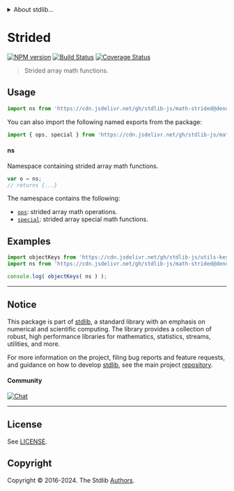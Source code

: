 <!--

@license Apache-2.0

Copyright (c) 2020 The Stdlib Authors.

Licensed under the Apache License, Version 2.0 (the "License");
you may not use this file except in compliance with the License.
You may obtain a copy of the License at

   http://www.apache.org/licenses/LICENSE-2.0

Unless required by applicable law or agreed to in writing, software
distributed under the License is distributed on an "AS IS" BASIS,
WITHOUT WARRANTIES OR CONDITIONS OF ANY KIND, either express or implied.
See the License for the specific language governing permissions and
limitations under the License.

-->


<details>
  <summary>
    About stdlib...
  </summary>
  <p>We believe in a future in which the web is a preferred environment for numerical computation. To help realize this future, we've built stdlib. stdlib is a standard library, with an emphasis on numerical and scientific computation, written in JavaScript (and C) for execution in browsers and in Node.js.</p>
  <p>The library is fully decomposable, being architected in such a way that you can swap out and mix and match APIs and functionality to cater to your exact preferences and use cases.</p>
  <p>When you use stdlib, you can be absolutely certain that you are using the most thorough, rigorous, well-written, studied, documented, tested, measured, and high-quality code out there.</p>
  <p>To join us in bringing numerical computing to the web, get started by checking us out on <a href="https://github.com/stdlib-js/stdlib">GitHub</a>, and please consider <a href="https://opencollective.com/stdlib">financially supporting stdlib</a>. We greatly appreciate your continued support!</p>
</details>

# Strided

[![NPM version][npm-image]][npm-url] [![Build Status][test-image]][test-url] [![Coverage Status][coverage-image]][coverage-url] <!-- [![dependencies][dependencies-image]][dependencies-url] -->

> Strided array math functions.



<section class="usage">

## Usage

```javascript
import ns from 'https://cdn.jsdelivr.net/gh/stdlib-js/math-strided@deno/mod.js';
```

You can also import the following named exports from the package:

```javascript
import { ops, special } from 'https://cdn.jsdelivr.net/gh/stdlib-js/math-strided@deno/mod.js';
```

#### ns

Namespace containing strided array math functions.

```javascript
var o = ns;
// returns {...}
```

The namespace contains the following:

<!-- <toc pattern="*"> -->

<div class="namespace-toc">

-   <span class="signature">[`ops`][@stdlib/math/strided/ops]</span><span class="delimiter">: </span><span class="description">strided array math operations.</span>
-   <span class="signature">[`special`][@stdlib/math/strided/special]</span><span class="delimiter">: </span><span class="description">strided array special math functions.</span>

</div>

<!-- </toc> -->

</section>

<!-- /.usage -->

<section class="examples">

## Examples

<!-- TODO: better examples -->

<!-- eslint no-undef: "error" -->

```javascript
import objectKeys from 'https://cdn.jsdelivr.net/gh/stdlib-js/utils-keys@deno/mod.js';
import ns from 'https://cdn.jsdelivr.net/gh/stdlib-js/math-strided@deno/mod.js';

console.log( objectKeys( ns ) );
```

</section>

<!-- /.examples -->

<!-- Section for related `stdlib` packages. Do not manually edit this section, as it is automatically populated. -->

<section class="related">

</section>

<!-- /.related -->

<!-- Section for all links. Make sure to keep an empty line after the `section` element and another before the `/section` close. -->


<section class="main-repo" >

* * *

## Notice

This package is part of [stdlib][stdlib], a standard library with an emphasis on numerical and scientific computing. The library provides a collection of robust, high performance libraries for mathematics, statistics, streams, utilities, and more.

For more information on the project, filing bug reports and feature requests, and guidance on how to develop [stdlib][stdlib], see the main project [repository][stdlib].

#### Community

[![Chat][chat-image]][chat-url]

---

## License

See [LICENSE][stdlib-license].


## Copyright

Copyright &copy; 2016-2024. The Stdlib [Authors][stdlib-authors].

</section>

<!-- /.stdlib -->

<!-- Section for all links. Make sure to keep an empty line after the `section` element and another before the `/section` close. -->

<section class="links">

[npm-image]: http://img.shields.io/npm/v/@stdlib/math-strided.svg
[npm-url]: https://npmjs.org/package/@stdlib/math-strided

[test-image]: https://github.com/stdlib-js/math-strided/actions/workflows/test.yml/badge.svg?branch=main
[test-url]: https://github.com/stdlib-js/math-strided/actions/workflows/test.yml?query=branch:main

[coverage-image]: https://img.shields.io/codecov/c/github/stdlib-js/math-strided/main.svg
[coverage-url]: https://codecov.io/github/stdlib-js/math-strided?branch=main

<!--

[dependencies-image]: https://img.shields.io/david/stdlib-js/math-strided.svg
[dependencies-url]: https://david-dm.org/stdlib-js/math-strided/main

-->

[chat-image]: https://img.shields.io/gitter/room/stdlib-js/stdlib.svg
[chat-url]: https://app.gitter.im/#/room/#stdlib-js_stdlib:gitter.im

[stdlib]: https://github.com/stdlib-js/stdlib

[stdlib-authors]: https://github.com/stdlib-js/stdlib/graphs/contributors

[umd]: https://github.com/umdjs/umd
[es-module]: https://developer.mozilla.org/en-US/docs/Web/JavaScript/Guide/Modules

[deno-url]: https://github.com/stdlib-js/math-strided/tree/deno
[umd-url]: https://github.com/stdlib-js/math-strided/tree/umd
[esm-url]: https://github.com/stdlib-js/math-strided/tree/esm
[branches-url]: https://github.com/stdlib-js/math-strided/blob/main/branches.md

[stdlib-license]: https://raw.githubusercontent.com/stdlib-js/math-strided/main/LICENSE

<!-- <toc-links> -->

[@stdlib/math/strided/ops]: https://github.com/stdlib-js/math-strided-ops/tree/deno

[@stdlib/math/strided/special]: https://github.com/stdlib-js/math-strided-special/tree/deno

<!-- </toc-links> -->

</section>

<!-- /.links -->
